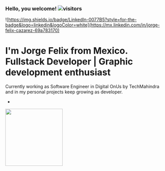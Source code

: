 ### Hello, you welcome!   ![visitors](https://visitor-badge.glitch.me/badge?page_id=page.id)

![https://img.shields.io/badge/LinkedIn-0077B5?style=for-the-badge&logo=linkedin&logoColor=white](https://mx.linkedin.com/in/jorge-felix-cazarez-69a783170)

# I'm Jorge Felix from Mexico. Fullstack Developer | Graphic development enthusiast 

Currently working as Software Engineer in Digital OnUs by TechMahindra and in my personal 
projects keep growing as developer.

-

<img height="180em" src="https://github-readme-stats.vercel.app/api?username=JorgeFelixc&show_icons=true&hide_border=true&&count_private=true&include_all_commits=true" />



<!--
**JorgeFelixc/JorgeFelixc** is a ✨ _special_ ✨ repository because its `README.md` (this file) appears on your GitHub profile.

Here are some ideas to get you started:

- 🔭 I’m currently working on ...
- 🌱 I’m currently learning ...
- 👯 I’m looking to collaborate on ...
- 🤔 I’m looking for help with ...
- 💬 Ask me about ...
- 📫 How to reach me: ...
- 😄 Pronouns: ...
- ⚡ Fun fact: ...
-->
